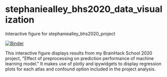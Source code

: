 # stephaniealley_bhs2020_data_visualization
Interactive figure for stephaniealley_bhs2020_project

[![Binder](https://mybinder.org/badge_logo.svg)](https://mybinder.org/v2/gh/stephaniealley/stephaniealley_bhs2020_data_visualization/master)

This interactive figure displays results from my BrainHack School 2020 project, "Effect of preprocessing on prediction performance of machine learning model." It makes use of plotly and ipywidgets to display regression plots for each atlas
and confound option included in the project analysis.
